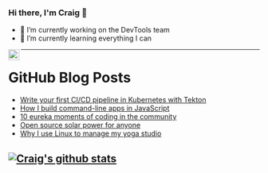 ### Hi there, I'm Craig 👋

<!--
**CraigTeelFugro/CraigTeelFugro** is a ✨ _special_ ✨ repository because its `README.md` (this file) appears on your GitHub profile.

Here are some ideas to get you started:
-->

- 🔭 I’m currently working on the DevTools team
- 🌱 I’m currently learning everything I can

[<img align="left" alt="Craig Teel | LinkedIn" width="22px" src="https://cdn.jsdelivr.net/npm/simple-icons@v3/icons/linkedin.svg" />][linkedin]

---

# GitHub Blog Posts

<!-- BLOG-POST-LIST:START -->
- [Write your first CI/CD pipeline in Kubernetes with Tekton](https://opensource.com/article/21/11/cicd-pipeline-kubernetes-tekton)
- [How I build command-line apps in JavaScript](https://opensource.com/article/21/11/javascript-command-line-apps)
- [10 eureka moments of coding in the community](https://opensource.com/article/21/11/community-code-stories)
- [Open source solar power for anyone](https://opensource.com/article/21/11/open-source-solar-power)
- [Why I use Linux to manage my yoga studio](https://opensource.com/article/21/11/linux-yoga)
<!-- BLOG-POST-LIST:END -->

## [![Craig's github stats](https://github-readme-stats.vercel.app/api?username=craigteelfugro)](https://github.com/anuraghazra/github-readme-stats)


[linkedin]: https://linkedin.com/in/craig-teel-b8786771
